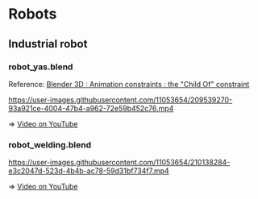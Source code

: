 # Robots

## Industrial robot

### robot_yas.blend

Reference: [Blender 3D : Animation constraints : the "Child Of" constraint](https://youtu.be/NsdRUk807qk)

https://user-images.githubusercontent.com/11053654/209539270-93a921ce-4004-47b4-a962-72e59b452c76.mp4

=> [Video on YouTube](https://youtu.be/C_qCqOBFJzs)

### robot_welding.blend

https://user-images.githubusercontent.com/11053654/210138284-e3c2047d-523d-4b4b-ac78-59d31bf734f7.mp4

=> [Video on YouTube](https://youtu.be/rrkVU4aE6Tg)
